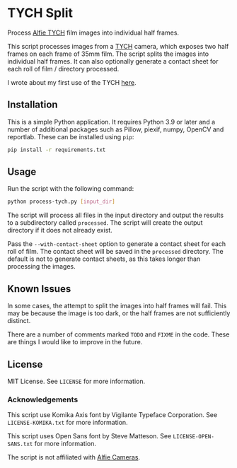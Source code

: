# TYCH Split

Process [Alfie TYCH](https://alfiecameras.com/) film images into individual half frames.

This script processes images from a [TYCH](https://alfiecameras.com/) camera, which exposes two half frames on each frame of 35mm film. The script splits the images into individual half frames. It can also optionally generate a contact sheet for each roll of film / directory processed.

I wrote about my first use of the TYCH [here](https://andypiper.co.uk/2023/11/27/half-frame-photography/).

## Installation

This is a simple Python application. It requires Python 3.9 or later and a number of additional packages such as Pillow, piexif, numpy, OpenCV and reportlab. These can be installed using `pip`:

```bash
pip install -r requirements.txt
```

## Usage

Run the script with the following command:

```bash
python process-tych.py [input_dir]
```

The script will process all files in the input directory and output the results to a subdirectory called `processed`. The script will create the output directory if it does not already exist.

Pass the `--with-contact-sheet` option to generate a contact sheet for each roll of film. The contact sheet will be saved in the `processed` directory. The default is not to generate contact sheets, as this takes longer than processing the images.

## Known Issues

In some cases, the attempt to split the images into half frames will fail. This may be because the image is too dark, or the half frames are not sufficiently distinct.

There are a number of comments marked `TODO` and `FIXME` in the code. These are things I would like to improve in the future.

## License

MIT License. See `LICENSE` for more information.

### Acknowledgements

This script use Komika Axis font by Vigilante Typeface Corporation. See `LICENSE-KOMIKA.txt` for more information.

This script uses Open Sans font by Steve Matteson. See `LICENSE-OPEN-SANS.txt` for more information.

The script is not affiliated with [Alfie Cameras](https://alfiecameras.com/).
